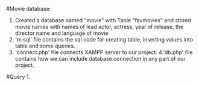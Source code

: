 #Movie database:
1. Created a database named "movie" with Table "favmovies" and stored movie names with names of lead actor, actress, year of release, the director name and language of movie
2. 'm.sql' file contains the sql code for creating table, inserting values into table and some queries.
3. 'connect.php' file connects XAMPP server to our project.
4.'db.php' file contains how we can include database connection in any part of our project.

#Query
1.
